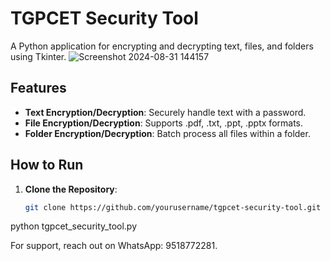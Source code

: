 # TGPCET Security Tool

A Python application for encrypting and decrypting text, files, and folders using Tkinter.
![Screenshot 2024-08-31 144157](https://github.com/user-attachments/assets/0fe36bc9-dcb9-42ea-9777-f412f998ae31)

## Features

- **Text Encryption/Decryption**: Securely handle text with a password.
- **File Encryption/Decryption**: Supports .pdf, .txt, .ppt, .pptx formats.
- **Folder Encryption/Decryption**: Batch process all files within a folder.

## How to Run

1. **Clone the Repository**:
   ```bash
   git clone https://github.com/yourusername/tgpcet-security-tool.git

python tgpcet_security_tool.py

   
For support, reach out on WhatsApp: 9518772281.
